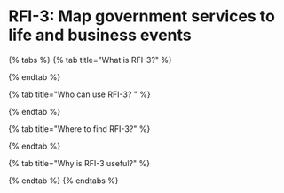 # RFI-3: Map government services to life and business events

{% tabs %}
{% tab title="What is RFI-3?" %}

{% endtab %}

{% tab title="Who can use RFI-3? " %}

{% endtab %}

{% tab title="Where to find RFI-3?" %}

{% endtab %}

{% tab title="Why is RFI-3 useful?" %}

{% endtab %}
{% endtabs %}
